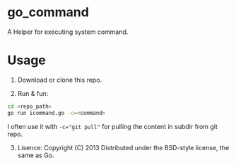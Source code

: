 go_command
==========

A Helper for executing system command.

# Usage

1. Download or clone this repo.

2. Run & fun:
```bash
cd <repo_path>
go run icommand.go -c=<command> 
```
I often use it with `-c="git pull"` for pulling the content in subdir from git repo. 

3. Lisence:
Copyright (C) 2013
Distributed under the BSD-style license, the same as Go.
